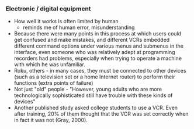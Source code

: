 ### Electronic / digital equipment
- How well it works is often limited by human
	- reminds me of human error, misunderstanding
- Because there were many points in this process at which users could get confused and make mistakes, and different VCRs embedded different command options under various menus and submenus in the interface, even someone who was relatively adept at programming recorders had problems, especially when trying to operate a machine with which he was unfamiliar.
- Roku, others - in many cases, they must be connected to other devices (such as a television set or a home Internet router) to perform their functions (extra points of failure)
- Not just "old" people - "However, young adults who are more technologically sophisticated still have trouble with these kinds of devices"
-  Another published study asked college students to use a VCR. Even after training, 20% of them thought that the VCR was set correctly when in fact it was not (Gray, 2000).